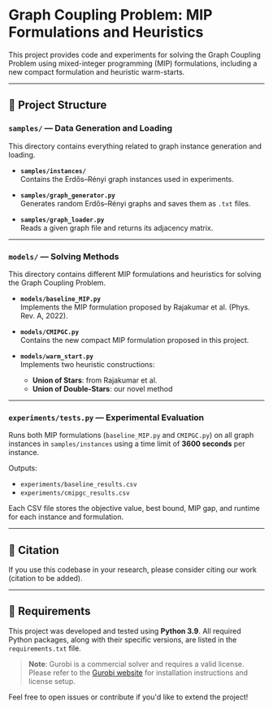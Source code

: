# Graph Coupling Problem: MIP Formulations and Heuristics

This project provides code and experiments for solving the Graph Coupling Problem using mixed-integer programming (MIP) formulations, including a new compact formulation and heuristic warm-starts.

---

## 📁 Project Structure

### `samples/` — Data Generation and Loading
This directory contains everything related to graph instance generation and loading.

- **`samples/instances/`**  
  Contains the Erdős–Rényi graph instances used in experiments.

- **`samples/graph_generator.py`**  
  Generates random Erdős–Rényi graphs and saves them as `.txt` files.

- **`samples/graph_loader.py`**  
  Reads a given graph file and returns its adjacency matrix.

---

### `models/` — Solving Methods
This directory contains different MIP formulations and heuristics for solving the Graph Coupling Problem.

- **`models/baseline_MIP.py`**  
  Implements the MIP formulation proposed by Rajakumar et al. (Phys. Rev. A, 2022).

- **`models/CMIPGC.py`**  
  Contains the new compact MIP formulation proposed in this project.

- **`models/warm_start.py`**  
  Implements two heuristic constructions:
  - **Union of Stars**: from Rajakumar et al.
  - **Union of Double-Stars**: our novel method

---

### `experiments/tests.py` — Experimental Evaluation
Runs both MIP formulations (`baseline_MIP.py` and `CMIPGC.py`) on all graph instances in `samples/instances` using a time limit of **3600 seconds** per instance.

Outputs:
- `experiments/baseline_results.csv`  
- `experiments/cmipgc_results.csv`  

Each CSV file stores the objective value, best bound, MIP gap, and runtime for each instance and formulation.

---

## 📝 Citation

If you use this codebase in your research, please consider citing our work (citation to be added).

---

## 🔧 Requirements

This project was developed and tested using **Python 3.9**. All required Python packages, along with their specific versions, are listed in the `requirements.txt` file.

> **Note**: Gurobi is a commercial solver and requires a valid license. Please refer to the [Gurobi website](https://www.gurobi.com/documentation/) for installation instructions and license setup.


Feel free to open issues or contribute if you'd like to extend the project!
